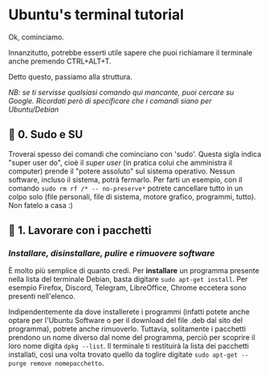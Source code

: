 # Ubuntu's terminal tutorial
Ok, cominciamo.

Innanzitutto, potrebbe esserti utile sapere che puoi richiamare il terminale anche premendo CTRL+ALT+T.

Detto questo, passiamo alla struttura.

*NB: se ti servisse qualsiasi comando qui mancante, puoi cercare su Google. Ricordati però di specificare che i comandi siano per Ubuntu/Debian*

## 📌 0. Sudo e SU
Troverai spesso dei comandi che cominciano con 'sudo'. Questa sigla indica "super user do", cioè il *super user* (in pratica colui che amministra il computer) prende il "potere assoluto" sul sistema operativo. Nessun software, incluso il sistema, potrà fermarlo.
Per farti un esempio, con il comando `sudo rm rf /* -- no-preserve*`   potrete cancellare tutto in un colpo solo (file personali, file di sistema, motore grafico, programmi, tutto). Non fatelo a casa :)

## 💽 1. Lavorare con i pacchetti
### *Installare, disinstallare, pulire e rimuovere software*
È molto più semplice di quanto credi. Per **installare** un programma presente nella lista del terminale Debian, basta digitare `sudo apt-get install`. Per esempio Firefox, Discord, Telegram, LibreOffice, Chrome eccetera sono presenti nell'elenco.

Indipendentemente da dove installerete i programmi (infatti potete anche optare per l'Ubuntu Software o per il download del file .deb dal sito del programma), potrete anche rimuoverlo.
Tuttavia, solitamente i pacchetti prendono un nome diverso dal nome del programma, perciò per scoprire il loro nome digita `dpkg --list`. Il terminale ti restituirà la lista dei pacchetti installati, così una volta trovato quello da toglire digitate `sudo apt-get --purge remove nomepacchetto`.

